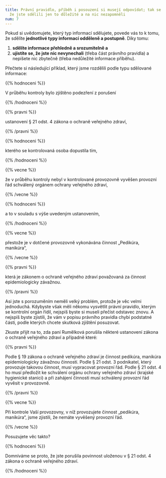 ```yaml
---
title: Právní pravidlo, příběh i posouzení si musejí odpovídat; tak se ujistíte,
  že jste sdělili jen to důležité a na nic nezapomněli
num: 7
---
```

Pokud si uvědomujete, který typ informací sdělujete, povede vás to k tomu, že sdělíte **jednotlivé typy informací odděleně a postupně**. Díky tomu:

1. **sdělíte informace přehledně a srozumitelně a**
2. **ujistíte se, že jste nic nevynechali** (třeba část právního pravidla) a nepíšete nic zbytečně (třeba nedůležité informace příběhu).

Přečtete si následující příklad, který jsme rozdělili podle typu sdělované informace:

{{% hodnoceni %}}

V průběhu kontroly bylo zjištěno podezření z porušení

{{% /hodnoceni %}}

{{% pravni %}}

ustanovení § 21 odst. 4 zákona o ochraně veřejného zdraví,

{{% /pravni %}}

{{% hodnoceni %}}

kterého se kontrolovaná osoba dopustila tím,

{{% /hodnoceni %}}

{{% vecne %}}

že v průběhu kontroly nebyl v kontrolované provozovně vyvěšen provozní řád schválený orgánem ochrany veřejného zdraví,

{{% /vecne %}}

{{% hodnoceni %}}

a to v souladu s výše uvedeným ustanovením,

{{% /hodnoceni %}}

{{% vecne %}}

přestože je v dotčené provozovně vykonávána činnost „Pedikúra, manikúra“,

{{% /vecne %}}

{{% pravni %}}

která je zákonem o ochraně veřejného zdraví považovaná za činnost epidemiologicky závažnou.

{{% /pravni %}}

Asi jste s porozuměním neměli velký problém, protože je věc velmi jednoduchá. Kdybyste však měli někomu vysvětlit právní pravidlo, kterým se kontrolní orgán řídil, nejspíš byste si museli přečíst odstavec znovu. A nejspíš byste zjistili, že vám v popisu právního pravidla chybí podstatné části, podle kterých chcete skutková zjištění posuzovat.

Zkuste přijít na to, zda paní Rumělková porušila některé ustanovení zákona o ochraně veřejného zdraví a případně které:

{{% pravni %}}

Podle § 19 zákona o ochraně veřejného zdraví je činnost pedikúra, manikúra epidemiologicky závažnou činností. Podle § 21 odst. 3 podnikatel, který provozuje takovou činnost, musí vypracovat provozní řád. Podle § 21 odst. 4 ho musí předložit ke schválení orgánu ochrany veřejného zdraví (krajské hygienické stanici) a při zahájení činnosti musí schválený provozní řád vyvěsit v provozovně.

{{% /pravni %}}

{{% vecne %}}

Při kontrole Vaší provozovny, v níž provozujete činnost „pedikúra, manikúra“, jsme zjistili, že nemáte vyvěšený provozní řád.

{{% /vecne %}}

Posuzujete věc takto?

{{% hodnoceni %}}

Domníváme se proto, že jste porušila povinnost uloženou v § 21 odst. 4 zákona o ochraně veřejného zdraví.

{{% /hodnoceni %}}
